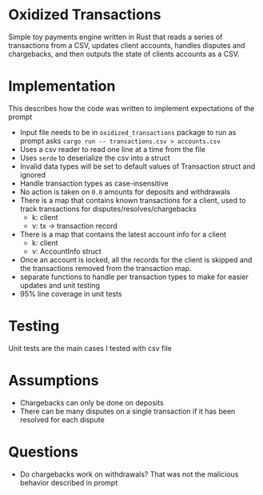 # Oxidized Transactions
Simple toy payments engine written in Rust that reads a series of transactions
from a CSV, updates client accounts, handles disputes and chargebacks, and then outputs the
state of clients accounts as a CSV.

# Implementation
This describes how the code was written to implement expectations of the prompt
- Input file needs to be in `oxidized_transactions` package to run as prompt asks `cargo run -- transactions.csv > accounts.csv`
- Uses a csv reader to read one line at a time from the file
- Uses `serde` to deserialize the csv into a struct
- Invalid data types will be set to default values of Transaction struct and ignored
- Handle transaction types as case-insensitive
- No action is taken on `0.0` amounts for deposits and withdrawals
- There is a map that contains known transactions for a client, used to track transactions for disputes/resolves/chargebacks
  - k: client
  - v: tx -> transaction record
- There is a map that contains the latest account info for a client
  - k: client
  - v: AccountInfo struct
- Once an account is locked, all the records for the client is skipped and the transactions removed from the transaction map.
- separate functions to handle per transaction types to make for easier updates and unit testing
- 95% line coverage in unit tests

# Testing
Unit tests are the main cases I tested with csv file

# Assumptions
- Chargebacks can only be done on deposits
- There can be many disputes on a single transaction if it has been resolved for each dispute

# Questions
- Do chargebacks work on withdrawals? That was not the malicious behavior described in prompt
